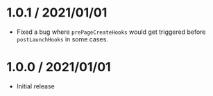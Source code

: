 1.0.1 / 2021/01/01
====================
- Fixed a bug where `prePageCreateHooks` would get triggered before `postLaunchHooks` in some cases.

1.0.0 / 2021/01/01
====================
- Initial release

